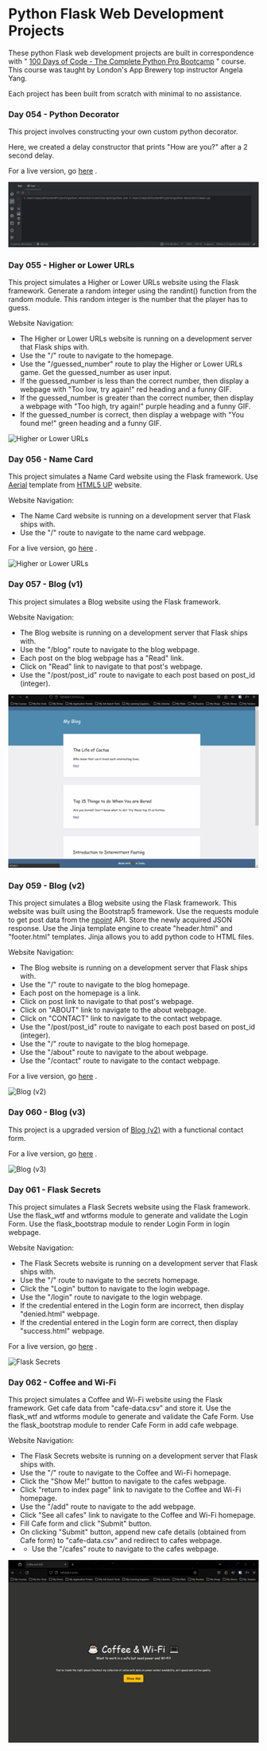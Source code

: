 # Python Flask Web Development Projects

These python Flask web development projects are built in correspondence with " [100 Days of Code - The Complete Python Pro Bootcamp](https://www.udemy.com/course/100-days-of-code/) " course. This course was taught by London's App Brewery top instructor Angela Yang.<br/>

Each project has been built from scratch with minimal to no assistance.<br/>

### Day 054 - Python Decorator

This project involves constructing your own custom python decorator. 

Here, we created a delay constructor that prints "How are you?" after a 2 second delay.

For a live version, go [here](https://replit.com/@grandeurkoe/python-decorators?v=1) .

![Python Decorator](python-decorators/python-decorators.gif)

### Day 055 - Higher or Lower URLs

This project simulates a Higher or Lower URLs website using the Flask framework. Generate a random integer using the randint() function from the random module. This random integer is the number that the player has to guess.

Website Navigation:
- The Higher or Lower URLs website is running on a development server that Flask ships with.
- Use the "/" route to navigate to the homepage.
- Use the "/guessed_number" route to play the  Higher or Lower URLs game. Get the guessed_number as user input.
- If the guessed_number is less than the correct number, then display a webpage with "Too low, try again!" red heading and a funny GIF.
- If the guessed_number is greater than the correct number, then display a webpage with "Too high, try again!" purple heading and a funny GIF.
- If the guessed_number is correct, then display a webpage with "You found me!" green heading and a funny GIF.

![Higher or Lower URLs](higher-or-lower-urls/higher-or-lower-urls.gif)

### Day 056 - Name Card

This project simulates a Name Card website using the Flask framework. Use [Aerial](https://html5up.net/aerial) template from [HTML5 UP](https://html5up.net/) website.

Website Navigation:
- The Name Card website is running on a development server that Flask ships with.
- Use the "/" route to navigate to the name card webpage.

For a live version, go [here](https://replit.com/@grandeurkoe/name-card?v=1) .

![Higher or Lower URLs](name-card/name-card.gif)

### Day 057 - Blog (v1)

This project simulates a Blog website using the Flask framework.

Website Navigation:
- The Blog website is running on a development server that Flask ships with.
- Use the "/blog" route to navigate to the blog webpage.
- Each post on the blog webpage has a "Read" link.
- Click on "Read" link to navigate to that post's webpage.
- Use the "/post/post_id" route to navigate to each post based on post_id (integer).

![Blog (v1)](blog/blog.gif)

### Day 059 - Blog (v2)

This project simulates a Blog website using the Flask framework. This website was built using the Bootstrap5 framework. Use the requests module to get post data from the [npoint](https://api.npoint.io/eb6cd8a5d783f501ee7d) API. Store the newly acquired JSON response. Use the Jinja template engine to create "header.html" and "footer.html" templates. Jinja allows you to add python code to HTML files.

Website Navigation:
- The Blog website is running on a development server that Flask ships with.
- Use the "/" route to navigate to the blog homepage.
- Each post on the homepage is a link.
- Click on post link to navigate to that post's webpage.
- Click on "ABOUT" link to navigate to the about webpage.
- Click on "CONTACT" link to navigate to the contact webpage.
- Use the "/post/post_id" route to navigate to each post based on post_id (integer).
- Use the "/" route to navigate to the blog homepage.
- Use the "/about" route to navigate to the about webpage.
- Use the "/contact" route to navigate to the contact webpage.

For a live version, go [here](https://replit.com/@grandeurkoe/better-blog?v=1) .

![Blog (v2)](better-blog/better-blog.gif)

### Day 060 - Blog (v3)

This project is a upgraded version of [Blog (v2)](#day-059---blog-v2) with a functional contact form. 

For a live version, go [here](https://replit.com/@grandeurkoe/better-blog-with-contact?v=1) .

![Blog (v3)](better-blog-with-contact/better-blog-with-contact.gif)

### Day 061 - Flask Secrets

This project simulates a Flask Secrets website using the Flask framework. Use the flask_wtf and wtforms module to generate and validate the Login Form. Use the flask_bootstrap module to render Login Form in login webpage.

Website Navigation:
- The Flask Secrets website is running on a development server that Flask ships with.
- Use the "/" route to navigate to the secrets homepage.
- Click the "Login" button to navigate to the login webpage.
- Use the "/login" route to navigate to the login webpage.
- If the credential entered in the Login form are incorrect, then display "denied.html" webpage.
- If the credential entered in the Login form are correct, then display "success.html" webpage.

For a live version, go [here](https://replit.com/@grandeurkoe/flask-secrets?v=1) .

![Flask Secrets](flask-secrets/flask-secrets.gif)

### Day 062 - Coffee and Wi-Fi

This project simulates a Coffee and Wi-Fi website using the Flask framework. Get cafe data from "cafe-data.csv" and store it. Use the flask_wtf and wtforms module to generate and validate the Cafe Form. Use the flask_bootstrap module to render Cafe Form in add cafe webpage.

Website Navigation:
- The Flask Secrets website is running on a development server that Flask ships with.
- Use the "/" route to navigate to the Coffee and Wi-Fi homepage.
- Click the "Show Me!" button to navigate to the cafes webpage.
- Click "return to index page" link to navigate to the Coffee and Wi-Fi homepage.
- Use the "/add" route to navigate to the add webpage.
- Click "See all cafes" link to navigate to the Coffee and Wi-Fi homepage.
- Fill Cafe form and click "Submit" button.
- On clicking "Submit" button,  append new cafe details (obtained from Cafe form) to "cafe-data.csv" and redirect to cafes webpage.
- - Use the "/cafes" route to navigate to the cafes webpage.

![Coffee and Wi-Fi](coffee-and-wifi/coffee-and-wifi.gif)

